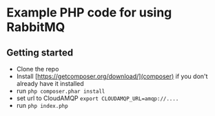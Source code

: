 # Example PHP code for using RabbitMQ

## Getting started

* Clone the repo
* Install [https://getcomposer.org/download/](composer) if you don't already have it installed
* run `php composer.phar install`
* set url to CloudAMQP `export CLOUDAMQP_URL=amqp://....`
* run `php index.php`

